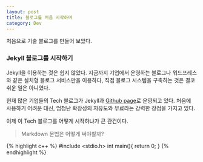 ```yaml
---
layout: post
title: 블로그를 처음 시작하며
category: Dev
---
```


처음으로 기술 블로그를 만들어 보았다.

### Jekyll 블로그를 시작하기

Jekyll을 이용하는 것은 쉽지 않았다. 지금까지 기업에서 운영하는 블로그나 워드프레스와 같은 설치형 블로그 서비스만을 이용하다, 직접 블로그 시스템을 구축하는 것은 결코 쉬운 일은 아니였다.

현재 많은 기업들의 Tech 블로그가 Jekyll과 [Github page](http://github.com)로 운영되고 있다.
처음에 사용하기 어려운 대신, 엄청난 확장성의 자유도와 무료라는 강력한 장점을 가지고 있다.

이제 이 Tech 블로그를 어떻게 시작하냐가 큰 관건이다.



> Markdown 문법은 어떻게 써야할까?

{% highlight c++ %}
  #include <stdio.h>
  int main(){
    return 0;
  }
{% endhighlight %}
